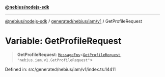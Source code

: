 [**@nebius/nodejs-sdk**](../../../../../README.md)

***

[@nebius/nodejs-sdk](../../../../../README.md) / [generated/nebius/iam/v1](../README.md) / GetProfileRequest

# Variable: GetProfileRequest

> **GetProfileRequest**: [`MessageFns`](../../../../../runtime/protos/core/interfaces/MessageFns.md)\<[`GetProfileRequest`](../interfaces/GetProfileRequest.md), `"nebius.iam.v1.GetProfileRequest"`\>

Defined in: src/generated/nebius/iam/v1/index.ts:14411
